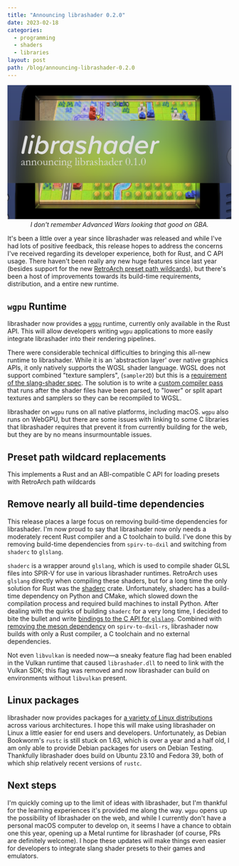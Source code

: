 ```yaml
---
title: "Announcing librashader 0.2.0"
date: 2023-02-18
categories:
  - programming
  - shaders
  - libraries
layout: post
path: /blog/announcing-librashader-0.2.0
---
```


<!-- ![](librashader-hero.svg) -->

<p align="center">
  <img src="librashader-1.0.svg" />
  <br >
  <em style="font-style: italic;font-size:14px;">I don't remember Advanced Wars looking that good on GBA.</em>
</p>

It's been a little over a year since librashader was released and while I've had lots of positive feedback, this release hopes to address the concerns I've received regarding its developer experience, both for Rust, and C API usage. There haven't been really any new huge features since last year (besides support for the new [RetroArch preset path wildcards](https://github.com/libretro/RetroArch/pull/15023)), but there's been a host of improvements towards its build-time requirements, distribution, and a entire new runtime.


## `wgpu` Runtime
librashader now provides a [`wgpu`](https://github.com/gfx-rs/wgpu) runtime, currently only available in the Rust API. This will allow developers writing `wgpu` applications to more easily integrate librashader into their rendering pipelines. 

There were considerable technical difficulties to bringing this all-new runtime to librashader. While it is an 'abstraction layer' over native graphics APIs, it only natively supports the WGSL shader language. WGSL does not support combined "texture samplers", (`sampler2D`) but this is a [requirement of the slang-shader spec](https://github.com/libretro/slang-shaders?tab=readme-ov-file#deduce-shader-inputs-by-reflection). The solution is to write a [custom compiler pass](https://github.com/SnowflakePowered/librashader/blob/master/librashader-reflect/src/back/wgsl/lower_samplers.rs) that runs after the shader files have been parsed, to "lower" or split apart textures and samplers so they can be recompiled to WGSL. 

librashader on `wgpu` runs on all native platforms, including macOS. `wgpu` also runs on WebGPU, but there are some issues with linking to some C libraries that librashader requires that prevent it from currently building for the web, but they are by no means insurmountable issues. 

## Preset path wildcard replacements

This implements a Rust and an ABI-compatible C API for loading presets with RetroArch path wildcards

## Remove nearly all build-time dependencies
This release places a large focus on removing build-time dependencies for librashader. I'm now proud to say that librashader now only needs a moderately recent Rust compiler and a C toolchain to build. I've done this by removing build-time dependencies from `spirv-to-dxil` and switching from `shaderc` to `glslang`.

`shaderc` is a wrapper around `glslang`, which is used to compile shader GLSL files into SPIR-V for use in various librashader runtimes. RetroArch uses `glslang` directly when compiling these shaders, but for a long time the only solution for Rust was the [shaderc](https://crates.io/crates/shaderc) crate. Unfortunately, shaderc has a build-time dependency on Python and CMake, which slowed down the compilation process and required build machines to install Python. After dealing with the quirks of building `shaderc` for a very long time, I decided to bite the bullet and write [bindings to the C API for `glslang`](https://github.com/SnowflakePowered/glslang-rs). Combined with [removing the meson dependency](https://github.com/SnowflakePowered/spirv-to-dxil-rs/pull/5) on `spirv-to-dxil-rs`, librashader now builds with only a Rust compiler, a C toolchain and no external dependencies. 

Not even `libvulkan` is needed now&mdash;a sneaky feature flag had been enabled in the Vulkan runtime that caused `librashader.dll` to need to link with the Vulkan SDK; this flag was removed and now librashader can build on environments without `libvulkan` present.

## Linux packages
librashader now provides packages for [a variety of Linux distributions](https://software.opensuse.org//download.html?project=home%3Achyyran%3Alibrashader&package=librashader) across various architectures. I hope this will make using librashader on Linux a little easier for end users and developers. Unfortunately, as Debian Bookworm's `rustc` is still stuck on 1.63, which is over a year and a half old, I am only able to provide Debian packages for users on Debian Testing. Thankfully librashader does build on Ubuntu 23.10 and Fedora 39, both of which ship relatively recent versions of `rustc`.

## Next steps

I'm quickly coming up to the limit of ideas with librashader, but I'm thankful for the learning experiences it's provided me along the way. `wgpu` opens up the possibility of librashader on the web, and while I currently don't have a personal macOS computer to develop on, it seems I have a chance to obtain one this year, opening up a Metal runtime for librashader (of course, PRs are definitely welcome). I hope these updates will make things even easier for developers to integrate slang shader presets to their games and emulators.
